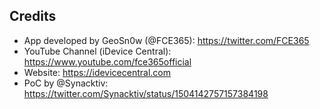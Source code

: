 ## Credits 

* App developed by GeoSn0w (@FCE365): https://twitter.com/FCE365
* YouTube Channel (iDevice Central): https://www.youtube.com/fce365official
* Website: https://idevicecentral.com
* PoC by @Synacktiv: https://twitter.com/Synacktiv/status/1504142757157384198

